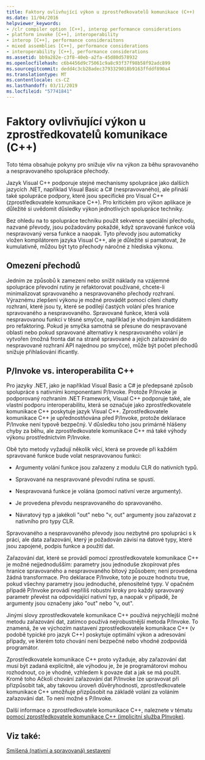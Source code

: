 ```yaml
---
title: Faktory ovlivňující výkon u zprostředkovatelů komunikace (C++)
ms.date: 11/04/2016
helpviewer_keywords:
- /clr compiler option [C++], interop performance considerations
- platform invoke [C++], interoperability
- interop [C++], performance consideraitons
- mixed assemblies [C++], performance considerations
- interoperability [C++], performance considerations
ms.assetid: bb9a282e-c3f8-40eb-a2fa-45d80d578932
ms.openlocfilehash: c6b4456d9c75061c9a8c93f37f98b58f92adc899
ms.sourcegitcommit: dedd4c3cb28adec3793329018b9163ffddf890a4
ms.translationtype: MT
ms.contentlocale: cs-CZ
ms.lasthandoff: 03/11/2019
ms.locfileid: "57741841"
---
```

# <a name="performance-considerations-for-interop-c"></a>Faktory ovlivňující výkon u zprostředkovatelů komunikace (C++)

Toto téma obsahuje pokyny pro snižuje vliv na výkon za běhu spravovaného a nespravovaného spolupráce přechody.

Jazyk Visual C++ podporuje stejné mechanismy spolupráce jako dalších jazycích .NET, například Visual Basic a C# (nespravovaného), ale přináší také spolupráce podpory, které jsou specifické pro Visual C++ (zprostředkovatele komunikace C++). Pro kritickém pro výkon aplikace je důležité si uvědomit důsledky výkon jednotlivých spolupráce techniky.

Bez ohledu na to spolupráce techniku použít sekvence speciální přechodu, nazvané převody, jsou požadovány pokaždé, když spravované funkce volá nespravovaný versa funkce a naopak. Tyto převody jsou automaticky vložen kompilátorem jazyka Visual C++, ale je důležité si pamatovat, že kumulativně, můžou být tyto přechody náročné z hlediska výkonu.

## <a name="reducing-transitions"></a>Omezení přechodů

Jedním ze způsobů k zamezení nebo snížit náklady na vzájemné spolupráce převodní rutiny je refaktorovat používané, chcete-li minimalizovat spravovaného a nespravovaného přechody rozhraní. Výraznému zlepšení výkonu je možné provádět pomocí cílení chatty rozhraní, které jsou ty, které se podílejí častých volání přes hranice spravovaného a nespravovaného. Spravované funkce, která volá nespravovanou funkci v těsné smyčce, například je vhodným kandidátem pro refaktoring. Pokud je smyčka samotná se přesune do nespravované oblasti nebo pokud spravované alternativy k nespravovaného volání je vytvořen (možná fronta dat na straně spravované a jejich zařazování do nespravované rozhraní API najednou po smyčce), může být počet přechodů snižuje přihlašování ificantly.

## <a name="pinvoke-vs-c-interop"></a>P/Invoke vs. interoperabilita C++

Pro jazyky .NET, jako je například Visual Basic a C# je předepsané způsob spolupráce s nativními komponentami P/Invoke. Protože P/Invoke je podporovaný rozhraním .NET Framework, Visual C++ podporuje také, ale vlastní podporu interoperabilitu, která se označuje jako zprostředkovatele komunikace C++ poskytuje jazyk Visual C++. Zprostředkovatele komunikace C++ je upřednostňována před P/Invoke, protože deklarace P/Invoke není typově bezpečný. V důsledku toho jsou primárně hlášeny chyby za běhu, ale zprostředkovatele komunikace C++ má také výhody výkonu prostřednictvím P/Invoke.

Obě tyto metody vyžadují několik věcí, která se provede při každém spravované funkce bude volat nespravovanou funkci:

- Argumenty volání funkce jsou zařazeny z modulu CLR do nativních typů.

- Spravované na nespravované převodní rutina se spustí.

- Nespravovaná funkce je volána (pomocí nativní verze argumenty).

- Je provedena převodu nespravovaného do spravovaného.

- Návratový typ a jakékoli "out" nebo "v, out" argumenty jsou zařazovat z nativního pro typy CLR.

Spravovaného a nespravovaného převody jsou nezbytné pro spolupráci s k práci, ale data zařazování, který je požadován závisí na datové typy, které jsou zapojené, podpis funkce a použití dat.

Zařazování dat, které se provádí pomocí zprostředkovatele komunikace C++ je možné nejjednodušším: parametry jsou jednoduše zkopírovat přes hranice spravovaného a nespravovaného bitový způsobem; není provedena žádná transformace. Pro deklarace P/Invoke, toto je pouze hodnotu true, pokud všechny parametry jsou jednoduché, přenositelné typy. V opačném případě P/Invoke provádí nepříliš robustní kroky pro každý spravovaný parametr převést na odpovídající nativní typ, a naopak v případě, že argumenty jsou označeny jako "out" nebo "v, out".

Jinými slovy zprostředkovatele komunikace C++ používá nejrychlejší možné metodu zařazování dat, zatímco používá nejrobustnější metoda P/Invoke. To znamená, že ve výchozím nastavení zprostředkovatele komunikace C++ (v podobě typické pro jazyk C++) poskytuje optimální výkon a adresování případy, ve kterém toto chování není bezpečné nebo vhodné zodpovídá programátor.

Zprostředkovatele komunikace C++ proto vyžaduje, aby zařazování dat musí být zadaná explicitně, ale výhodou je, že je programátorovi mohou rozhodnout, co je vhodné, vzhledem k povaze dat a jak se má použít. Kromě toho Ačkoli chování zařazování dat P/Invoke lze upravovat při přizpůsobit tak, aby takovou úroveň důvěryhodnosti, zprostředkovatele komunikace C++ umožňuje přizpůsobit na základě volání za voláním zařazování dat. To není možné s P/Invoke.

Další informace o zprostředkovatele komunikace C++, naleznete v tématu [pomocí zprostředkovatele komunikace C++ (implicitní služba PInvoke)](../dotnet/using-cpp-interop-implicit-pinvoke.md).

## <a name="see-also"></a>Viz také:

[Smíšená (nativní a spravovaná) sestavení](../dotnet/mixed-native-and-managed-assemblies.md)
